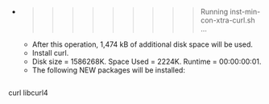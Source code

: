 * >>>>>>>>> Running inst-min-con-xtra-curl.sh ...
  * After this operation, 1,474 kB of additional disk space will be used.
  * Install curl.
  * Disk size = 1586268K. Space Used = 2224K. Runtime = 00:00:00:01.
  * The following NEW packages will be installed:
  ```bash
curl libcurl4
  ```
